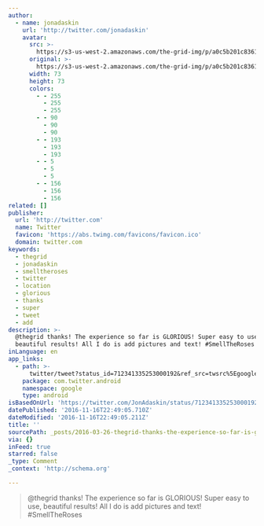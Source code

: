 ```yaml
---
author:
  - name: jonadaskin
    url: 'http://twitter.com/jonadaskin'
    avatar:
      src: >-
        https://s3-us-west-2.amazonaws.com/the-grid-img/p/a0c5b201c8361beb98c55a0f37f0f944660c9709.jpg
      original: >-
        https://s3-us-west-2.amazonaws.com/the-grid-img/p/a0c5b201c8361beb98c55a0f37f0f944660c9709.jpg
      width: 73
      height: 73
      colors:
        - - 255
          - 255
          - 255
        - - 90
          - 90
          - 90
        - - 193
          - 193
          - 193
        - - 5
          - 5
          - 5
        - - 156
          - 156
          - 156
related: []
publisher:
  url: 'http://twitter.com'
  name: Twitter
  favicon: 'https://abs.twimg.com/favicons/favicon.ico'
  domain: twitter.com
keywords:
  - thegrid
  - jonadaskin
  - smelltheroses
  - twitter
  - location
  - glorious
  - thanks
  - super
  - tweet
  - add
description: >-
  @thegrid thanks! The experience so far is GLORIOUS! Super easy to use,
  beautiful results! All I do is add pictures and text! #SmellTheRoses
inLanguage: en
app_links:
  - path: >-
      twitter/tweet?status_id=712341335253000192&ref_src=twsrc%5Egoogle%7Ctwcamp%5Eandroidseo%7Ctwgr%5Estatus%7Ctwterm%5E712341335253000192
    package: com.twitter.android
    namespace: google
    type: android
isBasedOnUrl: 'https://twitter.com/JonAdaskin/status/712341335253000192'
datePublished: '2016-11-16T22:49:05.710Z'
dateModified: '2016-11-16T22:49:05.211Z'
title: ''
sourcePath: _posts/2016-03-26-thegrid-thanks-the-experience-so-far-is-glorious-super-ea.md
via: {}
inFeed: true
starred: false
_type: Comment
_context: 'http://schema.org'

---
```

> @thegrid thanks! The experience so far is GLORIOUS! Super easy to use, beautiful results! All I do is add pictures and text! \#SmellTheRoses